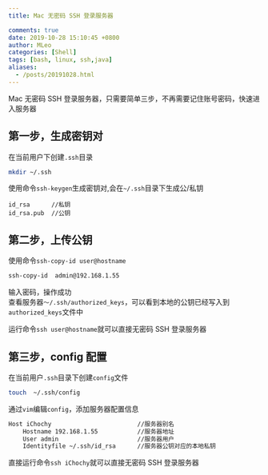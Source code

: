 ```yaml
---
title: Mac 无密码 SSH 登录服务器

comments: true
date: 2019-10-28 15:10:45 +0800
author: MLeo
categories: [Shell] 
tags: [bash, linux, ssh,java]
aliases:
  - /posts/20191028.html
---
```


Mac 无密码 SSH 登录服务器，只需要简单三步，不再需要记住账号密码，快速进入服务器

## 第一步，生成密钥对
在当前用户下创建`.ssh`目录
```bash
mkdir ~/.ssh
```
使用命令`ssh-keygen`生成密钥对,会在`~/.ssh`目录下生成公/私钥
```
id_rsa      //私钥
id_rsa.pub  //公钥
```
## 第二步，上传公钥
使用命令`ssh-copy-id user@hostname`
```bash
ssh-copy-id  admin@192.168.1.55
```
输入密码，操作成功  
查看服务器`～/.ssh/authorized_keys`，可以看到本地的公钥已经写入到`authorized_keys`文件中   

运行命令`ssh user@hostname`就可以直接无密码 SSH 登录服务器

## 第三步，config 配置
在当前用户`.ssh`目录下创建`config`文件
```bash
touch  ~/.ssh/config
```
通过`vim`编辑`config`，添加服务器配置信息
```bash
Host iChochy                        //服务器别名
    Hostname 192.168.1.55           //服务器地址
    User admin                      //服务器用户
    Identityfile ~/.ssh/id_rsa      //服务器公钥对应的本地私钥
```
直接运行命令`ssh iChochy`就可以直接无密码 SSH 登录服务器
